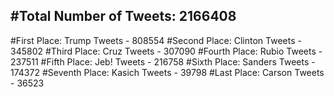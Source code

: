 #Total Number of Tweets: 2166408 
---
#First Place: Trump Tweets - 808554
#Second Place: Clinton Tweets - 345802
#Third Place: Cruz Tweets - 307090
#Fourth Place: Rubio Tweets - 237511
#Fifth Place: Jeb! Tweets - 216758
#Sixth Place: Sanders Tweets - 174372
#Seventh Place: Kasich Tweets - 39798
#Last Place: Carson Tweets - 36523
